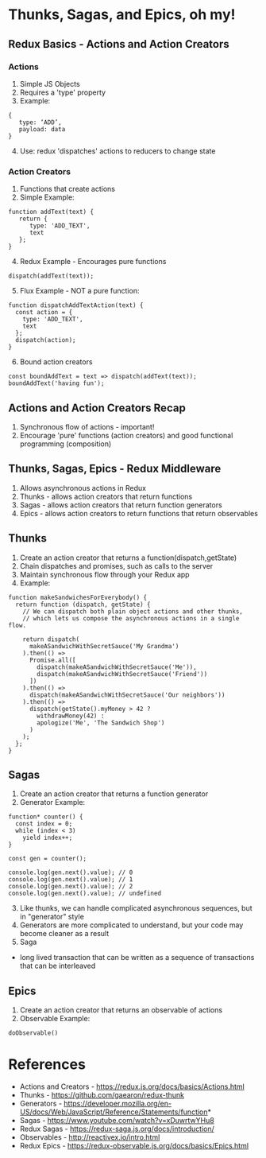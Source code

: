 # Thunks, Sagas, and Epics, oh my!

## Redux Basics - Actions and Action Creators

### Actions
1. Simple JS Objects
2. Requires a 'type' property
3. Example: 
```
{
   type: ‘ADD’,
   payload: data
}
```
4. Use: redux 'dispatches' actions to reducers to change state

### Action Creators
1. Functions that create actions
3. Simple Example:
```
function addText(text) {
   return {
      type: 'ADD_TEXT',
      text
   };
}
```
4. Redux Example - Encourages pure functions
```
dispatch(addText(text));
```
5. Flux Example - NOT a pure function:
```
function dispatchAddTextAction(text) {
  const action = {
    type: 'ADD_TEXT',
    text
  };
  dispatch(action);
}
```
6. Bound action creators
```
const boundAddText = text => dispatch(addText(text));
boundAddText('having fun');
```

## Actions and Action Creators Recap
1. Synchronous flow of actions - important!
2. Encourage 'pure' functions (action creators) and good functional programming (composition)


## Thunks, Sagas, Epics - Redux Middleware
1. Allows asynchronous actions in Redux
2. Thunks - allows action creators that return functions
3. Sagas - allows action creators that return function generators
4. Epics - allows action creators to return functions that return observables


## Thunks
1. Create an action creator that returns a function(dispatch,getState)
2. Chain dispatches and promises, such as calls to the server
3. Maintain synchronous flow through your Redux app
4. Example:
```
function makeSandwichesForEverybody() {
  return function (dispatch, getState) {
    // We can dispatch both plain object actions and other thunks,
    // which lets us compose the asynchronous actions in a single flow.

    return dispatch(
      makeASandwichWithSecretSauce('My Grandma')
    ).then(() =>
      Promise.all([
        dispatch(makeASandwichWithSecretSauce('Me')),
        dispatch(makeASandwichWithSecretSauce('Friend'))
      ])
    ).then(() =>
      dispatch(makeASandwichWithSecretSauce('Our neighbors'))
    ).then(() =>
      dispatch(getState().myMoney > 42 ?
        withdrawMoney(42) :
        apologize('Me', 'The Sandwich Shop')
      )
    );
  };
}
```


## Sagas
1. Create an action creator that returns a function generator
2. Generator Example:
```
function* counter() {
  const index = 0;
  while (index < 3)
    yield index++;
}

const gen = counter();

console.log(gen.next().value); // 0
console.log(gen.next().value); // 1
console.log(gen.next().value); // 2
console.log(gen.next().value); // undefined
```
3. Like thunks, we can handle complicated asynchronous sequences, but in "generator" style
4. Generators are more complicated to understand, but your code may become cleaner as a result
5. Saga 
- long lived transaction that can be written as a sequence of transactions that can be interleaved


## Epics
1. Create an action creator that returns an observable of actions
2. Observable Example:
```
doObservable()
```


# References
- Actions and Creators - https://redux.js.org/docs/basics/Actions.html
- Thunks - https://github.com/gaearon/redux-thunk
- Generators - https://developer.mozilla.org/en-US/docs/Web/JavaScript/Reference/Statements/function*
- Sagas - https://www.youtube.com/watch?v=xDuwrtwYHu8
- Redux Sagas - https://redux-saga.js.org/docs/introduction/
- Observables - http://reactivex.io/intro.html
- Redux Epics - https://redux-observable.js.org/docs/basics/Epics.html
